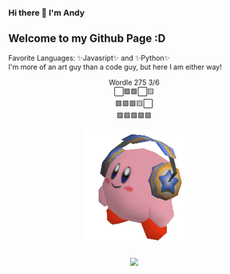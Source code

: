 ### Hi there 👋 I'm Andy
## Welcome to my Github Page :D

Favorite Languages: ✨Javasript✨ and ✨Python✨ <br>
I'm more of an art guy than a code guy, but here I am either way!

<p align="center">
  Wordle 275 3/6 <br>
  <span>⬜🟩🟩⬜🟨</span> <br>
  <span>🟩🟩🟩🟨⬜</span> <br>
  <span>🟩🟩🟩🟩🟩</span> <br>
</p>


<p align="center">
  <a href="https://www.youtube.com/shorts/zoZe6p3t4WI" target="_blank" rel="noreferrer noopener">
    <img src="assets/kirby-headphones-transparent.gif" width="200px">
  </a>
</p>

<br>

<div align="center"><img src="https://img.shields.io/badge/is%20cool-yes-6be882"/></div>
